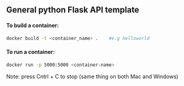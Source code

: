 ## General python Flask API template

#### To build a container:
```bash
docker build -t <container_name> .    #e.g helloworld
```

#### To run a container:
```bash
docker run -p 5000:5000 <container-name> 
```
Note: press Cntrl + C to stop (same thing on both Mac and Windows)